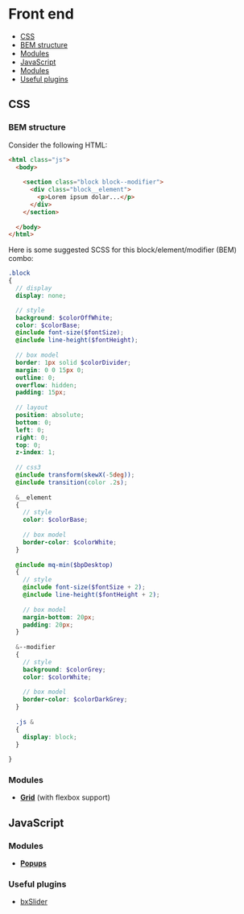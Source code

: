 # Front end

* [CSS](#css)
 * [BEM structure](#css)
 * [Modules](#modules)
* [JavaScript](#javascript)
 * [Modules](#modules-1)
 * [Useful plugins](#useful-plugins)

## CSS

### BEM structure

Consider the following HTML:

```html
<html class="js">
  <body>
  
    <section class="block block--modifier">
      <div class="block__element">
        <p>Lorem ipsum dolar...</p>
      </div>
    </section>
    
  </body>
</html>
```

Here is some suggested SCSS for this block/element/modifier (BEM) combo:

```scss
.block
{
  // display
  display: none;

  // style
  background: $colorOffWhite;
  color: $colorBase;
  @include font-size($fontSize);
  @include line-height($fontHeight);  
  
  // box model
  border: 1px solid $colorDivider;
  margin: 0 0 15px 0;
  outline: 0;
  overflow: hidden;
  padding: 15px;  
  
  // layout
  position: absolute;
  bottom: 0;
  left: 0;
  right: 0;
  top: 0;
  z-index: 1;
  
  // css3
  @include transform(skewX(-5deg));
  @include transition(color .2s);  
  
  &__element
  {  
    // style
    color: $colorBase;
    
    // box model
    border-color: $colorWhite;
  }  
  
  @include mq-min($bpDesktop)
  {  
    // style
    @include font-size($fontSize + 2);
    @include line-height($fontHeight + 2);  
    
    // box model
    margin-bottom: 20px;
    padding: 20px;    
  }
  
  &--modifier
  {
    // style
    background: $colorGrey;    
    color: $colorWhite;
    
    // box model
    border-color: $colorDarkGrey;  
  }
  
  .js &
  {
    display: block;
  }
  
}
```

### Modules

* **[Grid](https://github.com/Gibe/front-end/blob/master/scss/modules/_grid.scss)** (with flexbox support)

## JavaScript

### Modules

* **[Popups](https://github.com/Gibe/front-end/blob/master/scripts/modules/popups.js)**

### Useful plugins

* [bxSlider](http://bxslider.com/)
